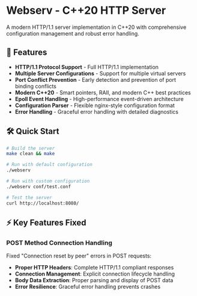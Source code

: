 # Webserv - C++20 HTTP Server

A modern HTTP/1.1 server implementation in C++20 with comprehensive configuration management and robust error handling.

## 🚀 Features

- **HTTP/1.1 Protocol Support** - Full HTTP/1.1 implementation
- **Multiple Server Configurations** - Support for multiple virtual servers
- **Port Conflict Prevention** - Early detection and prevention of port binding conflicts
- **Modern C++20** - Smart pointers, RAII, and modern C++ best practices
- **Epoll Event Handling** - High-performance event-driven architecture
- **Configuration Parser** - Flexible nginx-style configuration format
- **Error Handling** - Graceful error handling with detailed diagnostics

## 🛠️ Quick Start

```bash
# Build the server
make clean && make

# Run with default configuration
./webserv

# Run with custom configuration
./webserv conf/test.conf

# Test the server
curl http://localhost:8080/
```

## ⚡ Key Features Fixed

### POST Method Connection Handling
Fixed "Connection reset by peer" errors in POST requests:

- **Proper HTTP Headers**: Complete HTTP/1.1 compliant responses
- **Connection Management**: Explicit connection lifecycle handling
- **Body Data Extraction**: Proper parsing and display of POST data
- **Error Resilience**: Graceful error handling prevents crashes

```
